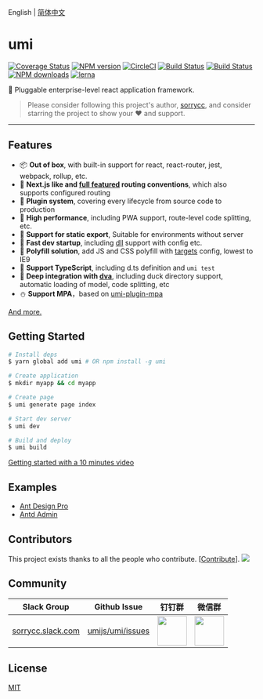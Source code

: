 English | [简体中文](./README_zh-CN.md)

# umi

[![Coverage Status](https://coveralls.io/repos/github/umijs/umi/badge.svg?branch=master)](https://coveralls.io/github/umijs/umi?branch=master) [![NPM version](https://img.shields.io/npm/v/umi.svg?style=flat)](https://npmjs.org/package/umi) [![CircleCI](https://circleci.com/gh/umijs/umi/tree/master.svg?style=svg)](https://circleci.com/gh/umijs/umi/tree/master) [![Build Status](https://chenshuai2144.visualstudio.com/umi/_apis/build/status/umijs.umi?branchName=master)](https://chenshuai2144.visualstudio.com/umi/_build/latest?definitionId=1&branchName=master) [![Build Status](https://img.shields.io/travis/umijs/umi.svg?style=flat)](https://travis-ci.org/umijs/umi) [![NPM downloads](http://img.shields.io/npm/dm/umi.svg?style=flat)](https://npmjs.org/package/umi) [![lerna](https://img.shields.io/badge/maintained%20with-lerna-cc00ff.svg)](https://lernajs.io/)

🌋 Pluggable enterprise-level react application framework.

> Please consider following this project's author, [sorrycc](https://github.com/sorrycc), and consider starring the project to show your ❤️ and support.

---

## Features

- 📦 **Out of box**, with built-in support for react, react-router, jest, webpack, rollup, etc.
- 🏈 **Next.js like and [full featured](https://umijs.org/guide/router.html) routing conventions**, which also supports configured routing
- 🎉 **Plugin system**, covering every lifecycle from source code to production
- 🚀 **High performance**, including PWA support, route-level code splitting, etc.
- 💈 **Support for static export**, Suitable for environments without server
- 🚄 **Fast dev startup**, including [dll](https://umijs.org/plugin/umi-plugin-react.html#dll) support with config etc.
- 🐠 **Polyfill solution**, add JS and CSS polyfill with [targets](https://umijs.org/config/#targets) config, lowest to IE9
- 🍁 **Support TypeScript**, including d.ts definition and `umi test`
- 🌴 **Deep integration with [dva](https://dvajs.com/)**, including duck directory support, automatic loading of model, code splitting, etc
- ⛄️ **Support MPA**，based on [umi-plugin-mpa](https://github.com/umijs/umi-plugin-mpa)

[And more.](https://www.npmjs.com/search?q=umi-plugin)

## Getting Started

```bash
# Install deps
$ yarn global add umi # OR npm install -g umi

# Create application
$ mkdir myapp && cd myapp

# Create page
$ umi generate page index

# Start dev server
$ umi dev

# Build and deploy
$ umi build
```

[Getting started with a 10 minutes video](https://youtu.be/vkAUGUlYm24)

## Examples

- [Ant Design Pro](https://github.com/ant-design/ant-design-pro)
- [Antd Admin](https://github.com/zuiidea/antd-admin)

## Contributors

This project exists thanks to all the people who contribute. [[Contribute](CONTRIBUTING.md)]. <a href="https://github.com/umijs/umi/graphs/contributors"><img src="https://opencollective.com/umi/contributors.svg?width=890&button=false" /></a>

## Community

| Slack Group                                                                                                                                                                     | Github Issue                                            | 钉钉群                                                                                                                         | 微信群                                                                                      |
| ------------------------------------------------------------------------------------------------------------------------------------------------------------------------------- | ------------------------------------------------------- | ------------------------------------------------------------------------------------------------------------------------------ | ------------------------------------------------------------------------------------------- |
| [sorrycc.slack.com](https://join.slack.com/t/sorrycc/shared_invite/enQtNTUzMTYxNDQ5MzE4LTg1NjEzYWUwNDQzMWU3YjViYjcyM2RkZDdjMzE0NzIxMTg3MzIwMDM2YjUwNTZkNDdhNTY5ZTlhYzc1Nzk2NzI) | [umijs/umi/issues](https://github.com/umijs/umi/issues) | <img src="https://cdn.nlark.com/yuque/0/2019/jpeg/86025/1561529290421-cb5b5807-d0b9-466f-bf83-fc10909b9af8.jpeg" width="60" /> | <img src="https://img.alicdn.com/tfs/TB13U6aF6DpK1RjSZFrXXa78VXa-752-974.jpg" width="60" /> |

## License

[MIT](https://github.com/umijs/umi/blob/master/LICENSE)
